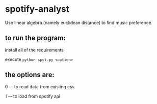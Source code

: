 # spotify-analyst
Use linear algebra (namely euclidean distance) to find music preference.


## to run the program: 
  install all of the requirements
  
  execute `python spot.py <option>`

## the options are:
  0 -- to read data from existing csv
  
  1 -- to load from spotify api
